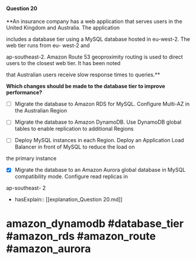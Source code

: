 #### Question  20

**An insurance company has a web application that serves users in the United Kingdom and Australia. The application

includes a database tier using a MySQL database hosted in eu-west-2. The web tier runs from eu- west-2 and

ap-southeast-2. Amazon Route 53 geoproximity routing is used to direct users to the closest web tier. It has been noted

that Australian users receive slow response times to queries.**

**Which changes should be made to the database tier to improve performance?**

- [ ] Migrate the database to Amazon RDS for MySQL. Configure Multi-AZ in the Australian Region

- [ ] Migrate the database to Amazon DynamoDB. Use DynamoDB global tables to enable replication to additional Regions

- [ ] Deploy MySQL instances in each Region. Deploy an Application Load Balancer in front of MySQL to reduce the load on

the primary instance

- [x] Migrate the database to an Amazon Aurora global database in MySQL compatibility mode. Configure read replicas in

ap-southeast- 2

- hasExplain:: [[explanation_Question  20.md]]

# amazon_dynamodb #database_tier #amazon_rds #amazon_route #amazon_aurora
